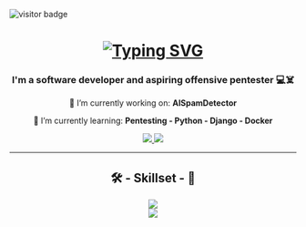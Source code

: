 ![visitor badge](https://visitor-badge.laobi.icu/badge?page_id=Spartano-97.Spartano-97)

<h1 align="center">
  <a href="https://git.io/typing-svg">
    <img src="https://readme-typing-svg.demolab.com?font=Fira+Code&weight=500&size=30&pause=1000&color=3EEB33&background=43FF3700&center=true&random=false&width=435&lines=Hi%2C+I'm+Spartano!%F0%9F%91%8B;It's+Hacking+time!%F0%9F%91%A8%E2%80%8D%F0%9F%92%BB" alt="Typing SVG" />
  </a>
</h1>

<h3 align="center">
  I'm a software developer and aspiring offensive pentester 💻☠️
</h3>

<div align="center">
  
 🔭 I’m currently working on: **AISpamDetector**
 
 🌱 I’m currently learning: **Pentesting - Python - Django - Docker**
 
</div>

<div align="center">
  
  <a href="https://www.linkedin.com/in/emanuele-savonitti-dev/" target="_blank">
    <img src="https://img.shields.io/badge/LinkedIn-0077B5?style=for-the-badge&logo=linkedin&logoColor=white" target="_blank" />
  </a>
  
  <a href="#" target="_blank">
    <img src="https://img.shields.io/badge/HackTheBox-111927?style=for-the-badge&logo=Hack%20The%20Box&logoColor=9FEF00" target="_blank" />
  </a>
  
</div>

<hr/>

<h2 align="center">🛠️ - Skillset - 🧰</h2>
<div align="center">
  
  <a href="#">
    <img src="https://skillicons.dev/icons?i=html,css,js,jquery,py,cs,dotnet,mysql" />    
  </a>
  
</div>

<div align="center">
  
  <a href="#">
    <img src="https://skillicons.dev/icons?i=linux,bash,powershell,vim,vscode,wordpress,git,github" />   
  </a>
  
</div>

<!--
### Hi there 👋

**Spartano-97/Spartano-97** is a ✨ _special_ ✨ repository because its `README.md` (this file) appears on your GitHub profile.

Here are some ideas to get you started:

- 🔭 I’m currently working on ...
- 🌱 I’m currently learning ...
- 👯 I’m looking to collaborate on ...
- 🤔 I’m looking for help with ...
- 💬 Ask me about ...
- 📫 How to reach me: ...
- 😄 Pronouns: ...
- ⚡ Fun fact: ...
-->
